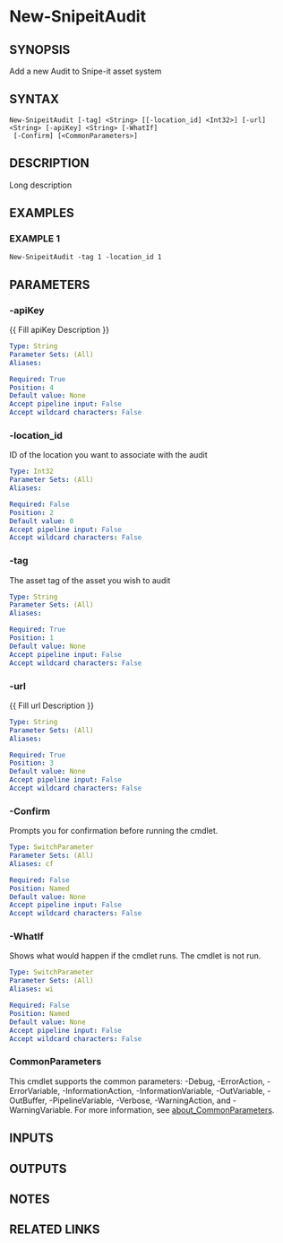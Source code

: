 ﻿---
external help file: SnipeitPS-help.xml
Module Name: SnipeitPS
online version:
schema: 2.0.0
---

# New-SnipeitAudit

## SYNOPSIS
Add a new Audit to Snipe-it asset system

## SYNTAX

```
New-SnipeitAudit [-tag] <String> [[-location_id] <Int32>] [-url] <String> [-apiKey] <String> [-WhatIf]
 [-Confirm] [<CommonParameters>]
```

## DESCRIPTION
Long description

## EXAMPLES

### EXAMPLE 1
```
New-SnipeitAudit -tag 1 -location_id 1
```

## PARAMETERS

### -apiKey
{{ Fill apiKey Description }}

```yaml
Type: String
Parameter Sets: (All)
Aliases:

Required: True
Position: 4
Default value: None
Accept pipeline input: False
Accept wildcard characters: False
```

### -location_id
ID of the location you want to associate with the audit

```yaml
Type: Int32
Parameter Sets: (All)
Aliases:

Required: False
Position: 2
Default value: 0
Accept pipeline input: False
Accept wildcard characters: False
```

### -tag
The asset tag of the asset you wish to audit

```yaml
Type: String
Parameter Sets: (All)
Aliases:

Required: True
Position: 1
Default value: None
Accept pipeline input: False
Accept wildcard characters: False
```

### -url
{{ Fill url Description }}

```yaml
Type: String
Parameter Sets: (All)
Aliases:

Required: True
Position: 3
Default value: None
Accept pipeline input: False
Accept wildcard characters: False
```

### -Confirm
Prompts you for confirmation before running the cmdlet.

```yaml
Type: SwitchParameter
Parameter Sets: (All)
Aliases: cf

Required: False
Position: Named
Default value: None
Accept pipeline input: False
Accept wildcard characters: False
```

### -WhatIf
Shows what would happen if the cmdlet runs.
The cmdlet is not run.

```yaml
Type: SwitchParameter
Parameter Sets: (All)
Aliases: wi

Required: False
Position: Named
Default value: None
Accept pipeline input: False
Accept wildcard characters: False
```

### CommonParameters
This cmdlet supports the common parameters: -Debug, -ErrorAction, -ErrorVariable, -InformationAction, -InformationVariable, -OutVariable, -OutBuffer, -PipelineVariable, -Verbose, -WarningAction, and -WarningVariable. For more information, see [about_CommonParameters](http://go.microsoft.com/fwlink/?LinkID=113216).

## INPUTS

## OUTPUTS

## NOTES

## RELATED LINKS
